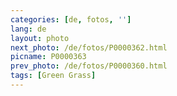 ```yaml
---
categories: [de, fotos, '']
lang: de
layout: photo
next_photo: /de/fotos/P0000362.html
picname: P0000363
prev_photo: /de/fotos/P0000360.html
tags: [Green Grass]
---
```

